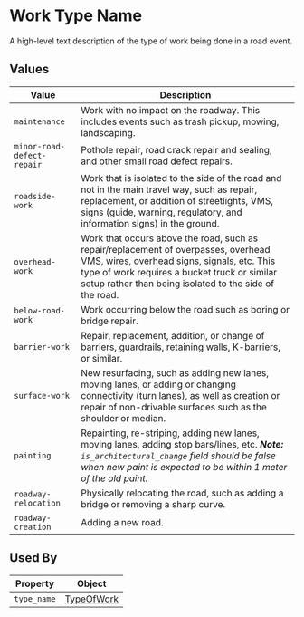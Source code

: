# Work Type Name
A high-level text description of the type of work being done in a road event.

## Values
Value | Description
--- | ---
`maintenance` | Work with no impact on the roadway. This includes events such as trash pickup, mowing, landscaping.
`minor-road-defect-repair` | Pothole repair, road crack repair and sealing, and other small road defect repairs.
`roadside-work` | Work that is isolated to the side of the road and not in the main travel way, such as repair, replacement, or addition of streetlights, VMS, signs (guide, warning, regulatory, and information signs) in the ground.
`overhead-work` | Work that occurs above the road, such as repair/replacement of overpasses, overhead VMS, wires, overhead signs, signals, etc. This type of work requires a bucket truck or similar setup rather than being isolated to the side of the road.
`below-road-work` | Work occurring below the road such as boring or bridge repair.
`barrier-work` | Repair, replacement, addition, or change of barriers, guardrails, retaining walls, K-barriers, or similar.
`surface-work` | New resurfacing, such as adding new lanes, moving lanes, or adding or changing connectivity (turn lanes), as well as creation or repair of non-drivable surfaces such as the shoulder or median.
`painting` | 	Repainting, re-striping, adding new lanes, moving lanes, adding stop bars/lines, etc. ***Note:** `is_architectural_change` field should be false when new paint is expected to be within 1 meter of the old paint.*
`roadway-relocation` | Physically relocating the road, such as adding a bridge or removing a sharp curve.
`roadway-creation` | Adding a new road.

## Used By
Property | Object
--- | ---
`type_name` | [TypeOfWork](/spec-content/objects/TypeOfWork.md)
